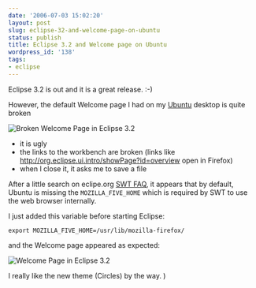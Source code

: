 ```yaml
---
date: '2006-07-03 15:02:20'
layout: post
slug: eclipse-32-and-welcome-page-on-ubuntu
status: publish
title: Eclipse 3.2 and Welcome page on Ubuntu
wordpress_id: '138'
tags:
- eclipse
---
```


Eclipse 3.2 is out and it is a great release. :-)

However, the default Welcome page I had on my [Ubuntu](http://www.ubuntu.com/) desktop is
quite broken

![Broken Welcome Page in Eclipse 3.2](/img/broken-welcome-3.2.jpg)

* it is ugly
* the links to the workbench are broken (links like http://org.eclipse.ui.intro/showPage?id=overview open in Firefox)
* when I close it, it asks me to save a file

After a little search on eclipe.org [SWT FAQ](http://www.eclipse.org/swt/faq.php#browserlinux),
it appears that by default, Ubuntu is missing the `MOZILLA_FIVE_HOME` which is required by
SWT to use the web browser internally.

I just added this variable before starting Eclipse:

    export MOZILLA_FIVE_HOME=/usr/lib/mozilla-firefox/

and the Welcome page appeared as expected:

![Welcome Page in Eclipse 3.2](/img/welcome-3.2.jpg)

I really like the new theme (Circles) by the way.
)
